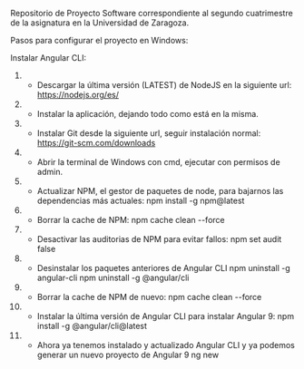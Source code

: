 Repositorio de Proyecto Software correspondiente al segundo cuatrimestre de la 
asignatura en la Universidad de Zaragoza.

Pasos para configurar el proyecto en Windows:

Instalar Angular CLI:

1. - Descargar la última versión (LATEST) de NodeJS en la siguiente url:
	 https://nodejs.org/es/

2. - Instalar la aplicación, dejando todo como está en la misma.

3. - Instalar Git desde la siguiente url, seguir instalación normal:
	 https://git-scm.com/downloads

3. - Abrir la terminal de Windows con cmd, ejecutar con permisos de admin.

4. - Actualizar NPM, el gestor de paquetes de node, para bajarnos las 
	 dependencias más actuales:
	 npm install -g npm@latest

5. - Borrar la cache de NPM:
	 npm cache clean --force

6. - Desactivar las auditorias de NPM para evitar fallos:
	 npm set audit false
	
7. - Desinstalar los paquetes anteriores de Angular CLI
	 npm uninstall -g angular-cli
	 npm uninstall -g @angular/cli

8. - Borrar la cache de NPM de nuevo:
	 npm cache clean --force

9. - Instalar la última versión de Angular CLI para instalar Angular 9:
	 npm install -g @angular/cli@latest

10. - Ahora ya tenemos instalado y actualizado Angular CLI y ya podemos 
	 generar un nuevo proyecto de Angular 9
	 ng new
